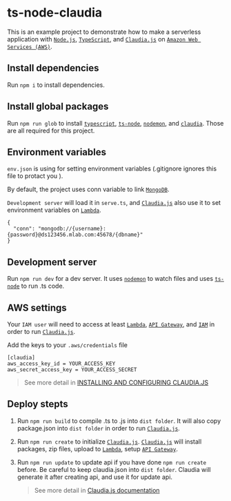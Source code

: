 # ts-node-claudia

This is an example project to demonstrate how to make a serverless application with [`Node.js`](https://nodejs.org/en/), [`TypeScript`](https://www.typescriptlang.org/), and [`Claudia.js`](https://github.com/claudiajs/claudia) on [`Amazon Web Services (AWS)`](https://aws.amazon.com/).

## Install dependencies

Run `npm i` to install dependencies.

## Install global packages

Run `npm run glob` to install [`typescript`](https://www.typescriptlang.org/), [`ts-node`](https://github.com/TypeStrong/ts-node), [`nodemon`](https://github.com/remy/nodemon), and [`claudia`](https://github.com/claudiajs/claudia). Those are all required for this project.

## Environment variables

`env.json` is using for setting environment variables (.gitignore ignores this file to protact you ).

By default, the project uses conn variable to link [`MongoDB`](https://www.mongodb.com/).

`Development server` will load it in `serve.ts`, and [`Claudia.js`](https://github.com/claudiajs/claudia) also use it to set environment variables on [`Lambda`](http://docs.aws.amazon.com/lambda/latest/dg/welcome.html).

```
{
  "conn": "mongodb://{username}:{password}@ds123456.mlab.com:45678/{dbname}"
}
```

## Development server

Run `npm run dev` for a dev server. It uses [`nodemon`](https://github.com/remy/nodemon) to watch files and uses [`ts-node`](https://github.com/TypeStrong/ts-node) to run .ts code.

## AWS settings

Your `IAM user` will need to access at least [`Lambda`](http://docs.aws.amazon.com/lambda/latest/dg/welcome.html), [`API Gateway`](http://docs.aws.amazon.com/apigateway/latest/developerguide/welcome.html), and [`IAM`](http://docs.aws.amazon.com/IAM/latest/UserGuide/introduction.html) in order to run [`Claudia.js`](https://github.com/claudiajs/claudia).

Add the keys to your `.aws/credentials` file
```
[claudia]
aws_access_key_id = YOUR_ACCESS_KEY
aws_secret_access_key = YOUR_ACCESS_SECRET
```

> See more detail in [INSTALLING AND CONFIGURING CLAUDIA.JS](https://claudiajs.com/tutorials/installing.html#configuring-access-credentials)

## Deploy stepts

1. Run `npm run build` to compile .ts to .js into `dist folder`. It will also copy package.json into `dist folder` in order to run [`Claudia.js`](https://github.com/claudiajs/claudia).

2. Run `npm run create` to initialize [`Claudia.js`](https://github.com/claudiajs/claudia). [`Claudia.js`](https://github.com/claudiajs/claudia) will install packages, zip files, upload to [`Lambda`](http://docs.aws.amazon.com/lambda/latest/dg/welcome.html), setup [`API Gateway`](http://docs.aws.amazon.com/apigateway/latest/developerguide/welcome.html).

3. Run `npm run update` to update api if you have done `npm run create` before. Be careful to keep claudia.json into `dist folder`. Claudia will generate it after creating api, and use it for update api.

   > See more detail in  [Claudia.js documentation](https://github.com/claudiajs/claudia/tree/master/docs)
